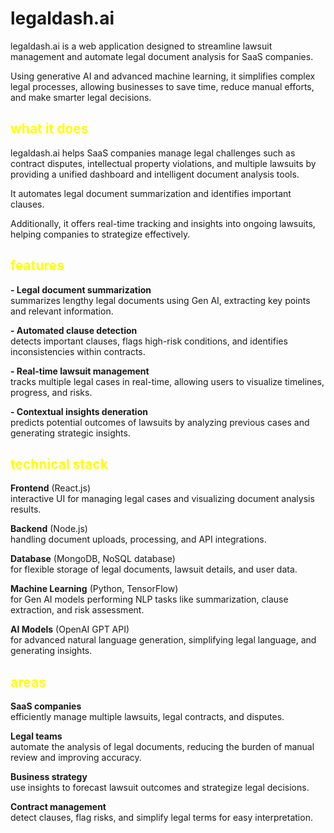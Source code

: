 # legaldash.ai

legaldash.ai is a web application designed to streamline lawsuit management and automate legal document analysis for SaaS companies.

Using generative AI and advanced machine learning, it simplifies complex legal processes, allowing businesses to save time, reduce manual efforts, and make smarter legal decisions.

## <span style="color:yellow">what it does</span>

legaldash.ai helps SaaS companies manage legal challenges such as contract disputes, intellectual property violations, and multiple lawsuits by providing a unified dashboard and intelligent document analysis tools. 

It automates legal document summarization and identifies important clauses.

Additionally, it offers real-time tracking and insights into ongoing lawsuits, helping companies to strategize effectively.

## <span style="color:yellow">features</span>

**- Legal document summarization**<br>
summarizes lengthy legal documents using Gen AI, extracting key points and relevant information.

**- Automated clause detection**<br>
detects important clauses, flags high-risk conditions, and identifies inconsistencies within contracts.

**- Real-time lawsuit management**<br>
tracks multiple legal cases in real-time, allowing users to visualize timelines, progress, and risks.

**- Contextual insights deneration**<br>
predicts potential outcomes of lawsuits by analyzing previous cases and generating strategic insights.

## <span style="color:yellow">technical stack</span>

**Frontend** (React.js) <br>
interactive UI for managing legal cases and visualizing document analysis results.

**Backend** (Node.js) <br>
handling document uploads, processing, and API integrations.

**Database** (MongoDB, NoSQL database) <br>
for flexible storage of legal documents, lawsuit details, and user data.

**Machine Learning** (Python, TensorFlow) <br>
for Gen AI models performing NLP tasks like summarization, clause extraction, and risk assessment.

**AI Models** (OpenAI GPT API) <br>
for advanced natural language generation, simplifying legal language, and generating insights.

## <span style="color:yellow">areas</span>

**SaaS companies**<br>
efficiently manage multiple lawsuits, legal contracts, and disputes.

**Legal teams**<br>
automate the analysis of legal documents, reducing the burden of manual review and improving accuracy.

**Business strategy**<br>
use insights to forecast lawsuit outcomes and strategize legal decisions.

**Contract management**<br>
detect clauses, flag risks, and simplify legal terms for easy interpretation.
